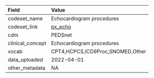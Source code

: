 |Field            |Value                            |
|:----------------|:--------------------------------|
|codeset_name     |Echocardiogram procedures        |
|codeset_link     |[px_echo](https://github.com/PEDSnet/Variable-Dictionary/blob/main/procedure/px_echo.csv)|
|cdm              |PEDSnet                          |
|clinical_concept |Echocardiogram procedures        |
|vocab            |CPT4,HCPCS,ICD9Proc,SNOMED,Other |
|data_uploaded    |2022-04-01                       |
|other_metadata   |NA                               |
